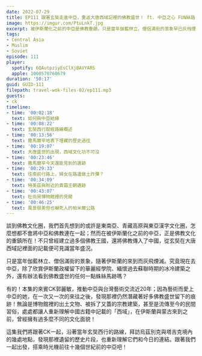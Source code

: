 ```yaml
---
date: 2022-07-29
title: EP111 跟著玄奘走進中亞，重返大唐西域記裡的佛教盛世！ ft. 中亞之心 FUN絲路 CK郭麗敏
image: https://imgur.com/PtuLnkT.jpg
excerpt: 被伊斯蘭化之前的中亞是佛教重鎮，只是當年伽藍林立、僧侶滿街的景象早已灰飛煙滅。本集的來賓CK郭麗敏，在多次拜訪中亞的過程中，發現那裡仍然潛藏著好多佛教盛世留下的痕跡！這集我們將跟著CK一起，沿著當年玄奘西行的路線，重返十幾個世紀前的中亞佛教盛世吧！
tags:
- Central Asia
- Muslim
- Soviet
episode: 111
player:
  spotify: 6QAutpziyEsClXjBAVYARS
  apple: 1000570760679
duration: '50:17'
guid: GUID-111
filepath: travel-wok-files-02/ep111.mp3
guests:
- ck
timeline:
- time: '00:02:18'
  text: 如何與中亞結緣
- time: '00:08:22'
  text: 玄奘西行取經路線概述
- time: '00:13:56'
  text: 撒馬爾罕地表下埋藏的歷史過往
- time: '00:19:07'
  text: 大唐盛世的出現，西域文化功不可沒
- time: '00:23:46'
  text: 撒馬爾罕今天還能見到的遺跡
- time: '00:29:33'
  text: 往南前行路上，婦女在路邊做土炸彈？
- time: '00:34:09'
  text: 特美茲與附近的貴霜王朝遺跡
- time: '00:43:07'
  text: 杜尚貝博物館裡的見聞
- time: '00:46:25'
  text: 風景很美但也嚇死人的帕米爾公路
---
```

談到佛教文化圈，我們首先想到的或許是東南亞、青藏高原與東亞漢字文化圈，怎麼想都不會將中亞和佛教連在一起；然而在被伊斯蘭化之前的中亞，正是佛教文化的重鎮所在！不只曾經建立過多個佛教王國，還將佛教傳入了中國，從玄奘在大唐西域記裡面的記載便可見識當年盛況。

只是當年伽藍林立、僧侶滿街的景象，隨著伊斯蘭的來到而灰飛煙滅。究竟現在去中亞，除了欣賞伊斯蘭政權留下的華麗經學院、緬懷過去蘇聯時期的冰冷建築之外，還有辦法看到佛教盛世的任何一點蛛絲馬跡嗎？

有的！本集的來賓CK郭麗敏，推動中亞與台灣藝術交流近20年；因為藝術而愛上中亞的她，在一次又一次的來往之後，發現那裡仍然潛藏著好多佛教盛世留下的痕跡！無論是博物館裡的出土文物、被拆了又蓋的宗教建築，甚至是流傳至今的民間習俗，處處都讓人重新理解中國古籍中記載的「西域」，在伊斯蘭與蒙古來到之前，曾經擁有過多麼不同的文化面貌！

這集我們將跟著CK一起，沿著當年玄奘西行的路線，拜訪烏茲別克與塔吉克境內的幾處地點，發現那裡遺留的歷史片段，也重新理解它們和今日的連結。跟著我們一起出發，搭乘時光機前往十幾個世紀前的中亞吧！